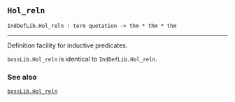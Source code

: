 ## `Hol_reln`

``` hol4
IndDefLib.Hol_reln : term quotation -> thm * thm * thm
```

------------------------------------------------------------------------

Definition facility for inductive predicates.

`bossLib.Hol_reln` is identical to `IndDefLib.Hol_reln`.

### See also

[`bossLib.Hol_reln`](#bossLib.Hol_reln)
